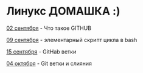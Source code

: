 <h1>Линукс ДОМАШКА :)</h1>

<a class="font" href="./Sep02/Linux0902.txt">02 сентября</a>
<span class="font"> - Что такое GITHUB</span>

<a class="font" href="./Sep09/script.sh">09 сентября</a>
<span class="font"> - элементарный скрипт цикла в bash</span>

<a class="font" href="./Sep15/Linux0915.txt">15 сентября</a>
<span class="font"> - GitHab ветки

<a class="font" href="./Okt04/Linux1004.txt">04 октября</a>
<span class="font"> - Git ветки и слияния